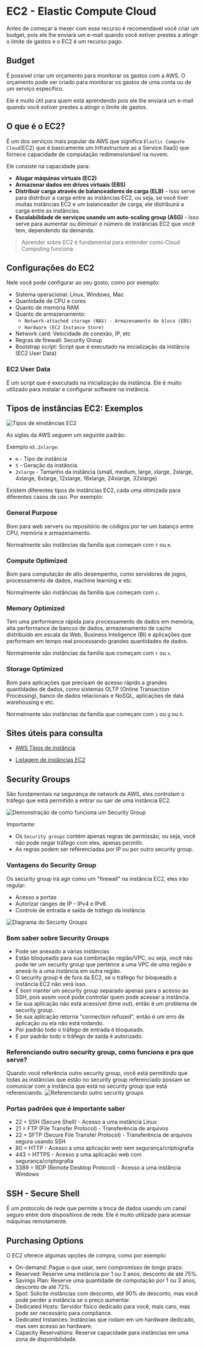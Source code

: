 # EC2 - Elastic Compute Cloud
Antes de começar a mexer com esse recurso é recomendavel você criar um budget, pois ele lhe enviará um e-mail quando você estiver prestes a atingir o limite de gastos e o EC2 é um recurso pago.

## Budget
É possível criar um orçamento para monitorar os gastos com a AWS. O orçamento pode ser criado para monitorar os gastos de uma conta ou de um serviço específico.

Ele é muito útil para quem está aprendendo pois ele lhe enviará um e-mail quando você estiver prestes a atingir o limite de gastos.


## O que é o EC2?
É um dos serviços mais popular da AWS que significa `Elastic Compute Cloud`(EC2) que é basicamente um Infrastructure as a Service (IaaS) que fornece capacidade de computação redimensionável na nuvem.

Ele consiste na capacidade para:
- **Alugar máquinas virtuais (EC2)**
- **Armazenar dados em drives virtuais (EBS)**
- **Distribuir carga através de balanceadores de carga (ELB)** - Isso serve para distribuir a carga entre as instâncias EC2, ou seja, se você tiver muitas instâncias EC2 e um balanceador de carga, ele distribuirá a carga entre as instâncias.
- **Escalabilidade de serviços usando um auto-scaling group (ASG)** - Isso serve para aumentar ou diminuir o número de instâncias EC2 que você tem, dependendo da demanda.

> Aprender sobre EC2 é fundamental para entender como Cloud Computing funciona.

## Configurações do EC2
Nele você pode configurar ao seu gosto, como por exemplo:
- Sistema operacional: Linux, Windows, Mac
- Quantidade de CPU e cores
- Quanto de memória RAM
- Quanto de armazenamento:  
   - `Network-attached storage (NAS) - Armazenamento de bloco (EBS)`
   - `Hardware (EC2 Instance Store)`
- Network card: Velocidade de conexão, IP, etc
- Regras de firewall: Security Group
- Bootstrap script: Script que é executado na inicialização da instância (EC2 User Data)

### EC2 User Data
É um script que é executado na inicialização da instância. Ele é muito utilizado para instalar e configurar software na instância.


## Tipos de instâncias EC2: Exemplos
![Tipos de einstâncias EC2](/images/InstanciasEC2.png)

As siglas da AWS seguem um seguinte padrão:

Exemplo `m5.2xlarge`:
- `m` - Tipo de instância
- `5` - Geração da instância
- `2xlarge` - Tamanho da instância (small, medium, large, xlarge, 2xlarge, 4xlarge, 8xlarge, 12xlarge, 16xlarge, 24xlarge, 32xlarge)

Existem diferentes tipos de instâncias EC2, cada uma otimizada para diferentes casos de uso. Por exemplo:
### General Purpose
Bom para web servers ou repositório de códigos por ter um balanço entre CPU, memória e armazenamento. 

Normalmente são instâncias da família que começam com `t` ou `m`.

### Compute Optimized
Bom para computação de alto desempenho, como servidores de jogos, processamento de dados, machine learning e etc.

Normalmente são instâncias da família que começam com `c`.

### Memory Optimized
Tem uma performance rápida para processamento de dados em memória, alta performance de bancos de dados, armazenamento de cache distribuído em escala da Web, Business Inteligence (BI) e aplicações que performam em tempo real processando grandes quantidades de dados.

Normalmente são instâncias da família que começam com `r` ou `x`.

### Storage Optimized
Bom para aplicações que precisam de acesso rápido a grandes quantidades de dados, como sistemas OLTP (Online Transaction Processing), banco de dados relacionais e NoSQL, aplicações de data warehousing e etc.

Normalmente são instâncias da família que começam com `i` ou `g` ou `h`.


## Sites úteis para consulta
- [AWS Tipos de instância](https://aws.amazon.com/pt/ec2/instance-types/)

- [Listagem de instâncias EC2](https://www.ec2instances.info/)

## Security Groups
São fundamentais na segurança de network da AWS, eles controlam o tráfego que está permitido a entrar ou sair de uma instância EC2.

![Demonstração de como funciona um Security Group](/images/SecurityGroup.png)

Importante:
- Os `Security groups` contém apenas regras de permissão, ou seja, você não pode negar tráfego com eles, apenas permitir.
- As regras podem ser referenciadas por IP ou por outro security group.

### Vantagens do Security Group
Os security group irá agir como um "firewall" na instância EC2, eles irão regular:
- Acesso a portas
- Autorizar ranges de IP - IPv4 e IPv6
- Controle de entrada e saída de tráfego da instância

![Diagrama do Security Groups](/images/SecurityGroupsDiagram.png)

### Bom saber sobre Security Groups
- Pode ser anexado a várias instâncias
- Estão bloqueadis para sua combinação região/VPC, ou seja, você não pode ter um security group que pertence a uma VPC de uma região e anexá-lo a uma instância em outra região.
- O security group é de fora da EC2, se o tráfego for bloqueado a instância EC2 não verá isso.
- É bom manter um security group separado apenas para o acesso ao SSH, pois assim você pode controlar quem pode acessar a instância.
- Se sua aplicação não está acessível (time out), então é um problema de security group.
- Se sua aplicação retorna "connection refused", então é um erro de aplicação ou ela não está rodando.
- Por padrão todo o tráfego de entrada é bloqueado.
- E por padrão todo o tráfego de saída é autorizado.

### Referenciando outro security group, como funciona e pra que serve?
Quando você referência outro security group, você está permitindo que todas as instâncias que estão no security group referenciado possam se comunicar com a instância que está no security group que está referenciando.
![Referenciando outro security groups](/images/ReferenciandoOtherSecurityGroup.png)

### Portas padrões que é importante saber
- 22 = SSH (Secure Shell) - Acesso a uma instância Linux
- 21 = FTP (File Transfer Protocol) - Transferência de arquivos
- 22 = SFTP (Secure File Transfer Protocol) - Transferência de arquivos segura usando SSH
- 80 = HTTP - Acesso a uma aplicação web sem segurança/criptografia
- 443 = HTTPS - Acesso a uma aplicação web com segurança/criptografia
- 3389 = RDP (Remote Desktop Protocol) - Acesso a uma instância Windows

## SSH - Secure Shell
É um protocolo de rede que permite a troca de dados usando um canal seguro entre dois dispositivos de rede. Ele é muito utilizado para acessar máquinas remotamente.

## Purchasing Options
O EC2 oferece algumas opções de compra, como por exemplo:
- On-demand: Pague o que usar, sem compromisso de longo prazo.
- Reserved: Reserve uma instância por 1 ou 3 anos, desconto de até 75%.
- Savings Plan: Reserve uma quantidade de computação por 1 ou 3 anos, desconto de até 72%.
- Spot: Solicite instâncias com desconto, até 90% de desconto, mas você pode perder a instância se o preço
aumentar.
- Dedicated Hosts: Servidor físico dedicado para você, mais caro, mas pode ser necessário para compliance.
- Dedicated Instances: Instâncias que rodam em um hardware dedicado, mas sem acesso ao hardware.
- Capacity Reservations: Reserve capacidade para instâncias em uma zona de disponibilidade.


